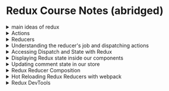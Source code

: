 # Redux Course Notes (abridged)
<details>
<summary>main ideas of redux</summary>
1. all state lives in a giant object, a store.
2. we update the store with 'actions'
3. we have 'action creators' that create actions that include what happened and a payload of info thats needed (ex: where did this happen)
4. when the actions get dispatched, they get handled by a reducer
5. the reducer is responsible for updating your state.

* we used `matchStateToProps()` and `matchDispatchToProps()` in order to expose our state and our action functions to our components (using `connect()`).

# Store
In redux, we keep all our data in a 'store'...rather than holding our component state in the component, we just contain it in one giant object.

in store.js:
```
import { createStore, compose } from 'redux';
import { syncHistoryWithStore } from 'react-router-redux';
import { browserHistory } from 'react-router';

//import the root reducer
import rootReducer from './reducers/index';

//we need some default data to work with
import comments from './data/comments';
import posts from './data/posts';

// create an object for the default data
const defaultState = {
   posts,
   comments
};

//create our store (IDK what this stuff is)
const store = createStore(rootReducer, defaultState);

//create our history with the store to be exported (IDK what this method does)
export const history = syncHistoryWithStore(browserHistory, store);

//export our store
export default store;
```
</details>
<details>
<summary>Actions</summary>
* actions are something that happens in your app (someone clicks a photo, someone likes a photo, someone deletes a comment, etc). whenever this happens, someone dispatches an action.

The dispatch action has 2 things:
1. type of action that happened (EX: 'incremementLikes')
2. a payload of info that is needed (EX: which comment got deleted, what comment was added)..just info about what specifically happened

* the dispatch action contains 'what happened' and 'where'.

an excerpt from 'actions/actionCreators.js':
```
export function increment(index) {
   return {
      type: 'INCREMENT_LIKES',
      index    //this is the es6 shortened version of 'index:index'
   }
}
```

^ this is called an 'action creator' because the object returned is considered the 'action' but the function itself is the 'creator' that will dispatch it out when called.

weird? the function is the creator, the object returned is the action.
</details>
<details>
<summary>Reducers</summary>
next we'll need to create the second part of these action creators, so when these actions get fired or dispatched, we actually handle the data (we update those likes, we add that comment, etc)...we do this with REDUCERS.

* actions/action creators get fired off or 'dispatched' with info about what just happened. what it DOES NOT do is update our state (in redux, our "store"). we need to create a 'reducer' to do this.

* think about event handlers: there's events (click, onChange, keyDown, etc) and those events will happen, but if theres no listener listening to that click, nothing will happen. 'Reducers' listen to those events.

* reducers are created for every piece of state (to update it duh!!).

Lets create a reducer (in reducers/posts.js):
```
// a reducer takes in 2 things:

//1. the action (what happened)
//2. a copy of current state

function posts(state =[], action) {
   console.log(state, action);
   return state;
}

export default posts;
```

* Evidently we can only have ONE MAIN REDUCER, which we put all of our other reducers into. so in our app (at this point) we've created `reducers/posts.js` and `reducers/comments.js`. we need to combine the 2 reducers in one file, which will be `reducers/index.js`:

```
import { combineReducers } from 'redux';
import { routerReducer } from 'react-router-redux';

import posts from './posts';
import comments from './comments';


const rootReducer = combineReducers({
   posts, comments, router: rootReducer
});

export default rootReducer;


/*
why are we using 'router: rootReducer'?
   because we have 3 things in our state: posts, comments, and the changes of our URL as well <--important to note. its not just posts, comments.
*/
```

at this point, our app doesnt know anything at all about our store. lets change that.
in `reduxtagram.js`:

`import { Provider } from 'react-redux';`

lets also import our store we created in addition to the history (IDK what 'history' does):

`import store, { history } from './store';`

^ so in this we can see the console.log()s firing off with objects filled with post and comment content, but we dont see actions for 'increment_likes' or 'add_comment' like declared in our 'actionCreators.js' file.

** so above we've already imported our 'Provider', now we're going to use it as an element to expose our store to our app. we'll do this by wrapping `<Provider>` around our <Router> component**:

```
const router = (
   <Provider>
      <Router history={ BrowserHistory }>
         <Route path="/" component={ Main }>
            <IndexRoute component={ PhotoGrid }></IndexRoute>
            <Route path="/view/:postId" component={ Single }></Route>
         </Route>
      </Router>
   </Provider>
)
```

then we'll add a store prop:
`<Provider store={store}>`

now lets replace the prop value 'BrowserHistory' in <Router> to match 'history' that we've created in 'store.js':

`<Router history={ history }>`

now lets take a look at what we've done so far:

```
import React from 'react';
import { render } from 'react-dom';

import css from './styles/style.styl';

import Main from './components/Main';
import PhotoGrid from './components/PhotoGrid';
import Single from './components/Single';

//import react router deps
import { Router, Route, IndexRoute, BrowserHistory } from 'react-router';
import { Provider } from 'react-redux';
import store, { history } from './store';

const router = (
   <Provider store={store}>
      <Router history={ history }>
         <Route path="/" component={ Main }>
            <IndexRoute component={ PhotoGrid }></IndexRoute>
            <Route path="/view/:postId" component={ Single }></Route>
         </Route>
      </Router>
   </Provider>
)

render(router, document.getElementById("root"));
```

we've imported the Provider, wrapped it around our Router, exposing our app to the redux state, then we had previously defined 'history' in `store.js` like this:

```
//create our history with the store to be exported (IDK what this method does)
export const history = syncHistoryWithStore(browserHistory, store);
```

So now our store is exposed to our app and we can check it out via going to our 'react' tab in devtools, selecting <Provider>, then in the console:
`$r.store.getState();`
</details>
<details>
<summary>Understanding the reducer's job and dispatching actions</summary>
reminder: action = what happened and where, reducer = the change that happens

^ how do we hook them up together?

* we dispatch an action, and the reducer listens for the action and then does something to handle that action.

* action = the event, reducer = the listener

run this in your console: `$r.store.dispatch({ type: 'INCREMENT_LIKES', index: 0 });`

this occurs after:
```
posts.js:7 The post will change
posts.js:8 []length: 0__proto__: Array(0) Object {type: "INCREMENT_LIKES", index: 0}
comments.js:2 []length: 0__proto__: Array(0) Object {type: "INCREMENT_LIKES", index: 0}
Object {type: "INCREMENT_LIKES", index: 0}
```

^ as you see, both `posts.js` and `comments.js`: are fired off. THIS IS ESSENTIAL FOR UNDERSTANDING REDUX.

* WHEN YOU DISPATCH AN ACTION, EVERY REDUCER RUNS. IF YOU WANT TO ACT UPON THAT ACTION, YOU HAVE TO DEFINE THAT IN THE REDUCER.
</details>

<details>
<summary>Accessing Dispatch and State with Redux</summary>
How to populate data? In react, we typically pass state in at the top level and then pass it down to wherever it should go via props. In redux, we use "connect" to inject data at the component level we want it at, then pass it down if we want.

if we look at our main.js file at the moment, it looks like this:
```
import React from 'react';
import { Link } from 'react-router';

const Main = React.createClass({
   render() {
      return (
         <div>
            <h1>
               <Link to="/">Reduxstagram</Link>
            </h1>
            {React.cloneElement(this.props.children, this.props)};
         </div>
      )
   }
});

export default Main;
//this 'export' allows us to import the component in our reduxstagram file

```

^ this is a mostly presentational component containing mostly DOM markup, but we wanna infuse it with both the action creators as well as the data...we do this by creating a 2nd component that will sorta sprinkle this stuff on top.

lets create a new file called 'App.js' inside the '/components' folder:
```
import { bindActionCreators } from 'redux';
import { connect } from 'react-redux';
import * as actionCreators from '../actions/actionCreators';
import Main from './Main';

const App =
```

now instead of using `React.createClass({})` for App, we will use connect():

`const App = connect( mapStateToProps, mapDispatchToProps);`

^ these are 2 functions which will take the state and our action creators and surface those in the app via props. now lets create those functions:

```
function mapStateToProps(state){
   return {
      posts: state.posts,
      comment: state.comments
   }
}

function mapDispatchToProps(dispatch){
   return bindActionCreators(actionCreators, dispatch);
}
```
^ these 2 functions will surface our data and make the dispatch actions possible.

now go back to reduxtagram.js:

instead of importing 'Main' directly like this:
```
import Main from './components/Main';

<Route path="/" component={ Main }>
   <IndexRoute component={ PhotoGrid }></IndexRoute>
   <Route path="/view/:postId" component={ Single }></Route>
</Route>
```

we want to change 'Main' to 'App' since we'll be using that:

```
import App from './components/App';

<Route path="/" component={ App }>
   <IndexRoute component={ PhotoGrid }></IndexRoute>
   <Route path="/view/:postId" component={ Single }></Route>
</Route>
```


and now in App.js, we're going to attach the 'Main' component to the created functions via connect(). this looks strange, but I will explain:

`const App = connect( mapStateToProps, mapDispatchToProps)(Main);`

**Remember: we use 'connect'to attach these two functions to our 'Main' component. These 2 functions pass down the data and dispatch actions via props.**

a little backtrack but worth it:

In redux, all our state lives in a store. we make the store accessible via the 'react-redux' `<provider>`, wrapping our component structure with it. now it is accessible, but not connected. In redux, We can only change state by dispatching an action, and we can only retrieve data by obtaining a store's current state. connect() allows us to do that.

It looks a bit weird because of the syntax (double parantheses), but makes sense. here's a fantastic read on connect():
http://www.sohamkamani.com/blog/2017/03/31/react-redux-connect-explained/
</details>
<details>
<summary>Displaying Redux state inside our components</summary>

lets create Photo.js inside our /components directory:
```
import React from 'react';

const Photo = React.createClass({
   render() {
      return (
         <figure className="grid-figure">
            I am a photo!
         </figure>
      )
   }
});

export default Photo;

```

now lets map through the posts in our photoGrid, and for Each post, lets add a <Photo/> component:
```
<div className="photo-grid">
   { this.props.posts.map((post, i) => <Photo />)}
</div>
```

^ looks good, but doesnt inherit any props, which it needs to display photos. lets do that:

`{ this.props.posts.map((post, i) => <Photo {...this.props} />)}`

we also need to give it a key because each child should have a unique key...react needs a key to differentiate which photo is which. so we'll add that using the index 'i' as the unique key:

```
{ this.props.posts.map((post, i) => <Photo {...this.props} key={i} />)}
```

now we also need to pass the index value that goes along with it:
```
{ this.props.posts.map((post, i) => <Photo {...this.props} key={i} i={ i }/>)}
```

**we cant use 'key' as our unique ID because react reserves 'key' for itself. if you want a unique ID, you'll have to use the index.**

now lets add the post prop: `{ this.props.posts.map((post, i) => <Photo {...this.props} key={i} i={ i } post={ post }/>)}`

now we have our unique identifier and 'post' props. lets create a proper `<Photo>` component in `photo.js`:
```
import React from 'react';
import { Link } from 'react-router';

const Photo = React.createClass({
   render() {
      const { post, i, comments } = this.props;

      return (
         <figure className="grid-figure">
            <div className="grid-photo-wrap">
               <Link to={`/view/${ post.code }`}>
               <img src={post.display_src} alt={post.caption} className="grid-photo" />
                { post.caption }
               </Link>
            </div>
         </figure>
      )
   }
});

export default Photo;
```
^ we give individual links to each Photo component using the native <Link> tag provided by importing it from 'react-router'..we then use some variables to shorten our props declarations so we dont constantly use 'this.props' all the time.

These link urls go to urls based on the `<Single>` component we defined in `main.js`

# Updating our state with reducers

when someone clicks a 'like' button, we want the 'increment' function to run. we've already included the 'increment' function via props, so we can pass it in a click handler:

in photo.js
```
<button onClick={this.props.increment()} className="likes">&hearts; {post.likes}</button>
```

^ and when clicking, we see that the event is being fired off. nice, but we need to pass in its unique identifier:

`onClick={this.props.increment.bind(null, i)}`

**if necessary, refer to notes on bind()**

now when we click, ALL REDUCERS show up in console.

### An Aside about pure/impure functions:
redux is designed in a functional programming style, meaning no impure functions. impure functions are functions that have side effects and affect things not within itself. take this for example:
```
function addLike(picture) {
   picture.likes++;
   console.log(picture);
   return picture
}

var post = { name: "A cool picture", likes: 10};

addLike(post); //picture.likes is 11
addLike(post); //picture.likes is 12
addLike(post); //picture.likes is 13

```

^ NOT GOOD! this is because we are changing what is inside of the 'post' object. lets instead create a copy of the post object and return that new copy instead, keeping the original 'post' object intact:
```
function addLike(picture) {
   //take a copy
   var pic = Object.assign({}, picture); //creates a new Object from 'picture'
   pic.likes++;
   console.log(pic);
   return pic
}

var post = { name: "A cool picture", likes: 10};

addLike(post); //picture.likes is 11
addLike(post); //picture.likes is 11
addLike(post); //picture.likes is 11
```

Now since we understand the need for pure functions in redux, lets go back and code what goes in our reducer for 'INCREMENT_LIKES' action, creating a switch statement to do something if it is the INCREMENT_LIKES action dispatcher:

```
function posts(state =[], action) {
   switch(action.type) {
      case 'INCREMENT_LIKES' :
         const i = action.index;
         return [
            ...state.slice(0, i), //before the one we are updating
            {...state[i], likes: state[i].likes + 1}
            ...state.slice(i + 1), //after the one we are updating
         ]
      // return the updated state
      default:
         return state;
   }
}
```

^ we're returning a copy of the new state array, which includes all the same stuff EXCEPT it updates the specific state index's 'likes' object to be incremented by 1. One thing I've learned a lot about react and redux is the need to create copies of state to replace the state them rather than just updating the current state. seems cleaner.

# Displaying the single component

lets update our Comment component located inside 'Single.js' to have some usable props:
```
import React from 'react';
import Photo from './Photo';
import Comments from './Comments';

const Single = React.createClass({
   render() {

      const {postId} = this.props.params;

      //we need the index of the post (we get through finding the specific url code then the index)...
      const i = this.props.posts.findIndex((post) => post.code === postId);

      //the post itself, found with 'i'
      const post = this.props.posts[i];
      console.log(post);

      const postComments = this.props.comments[postId] || [];

      return (
         <div className="single-photo">
            <Photo i={i} post={post} {...this.props} />
            <Comments postComments={postComments} />
         </div>
      )
   }
});

export default Single;
```

now in the <Comments> component file, we'll iterate and use the comments using `map()`:

```
import React from 'react';
import Photo from './Photo';

const Comments = React.createClass({
   renderComment(comment, i) {
      return (
         <div className="comment" key={i}>
            <p>
               <strong>{comment.user}</strong>
               {comment.text}
               <button className="remove-comment">&times;</button>
            </p>
         </div>
      )
   },

   render() {
      return (
         <div className="comment">
            {this.props.postComments.map(this.renderComment)}
         </div>
      )
   }
});

export default Comments;
```

^ this populates all photo comments to the DOM, now lets make a form element like on the reduxtagram demo where people can add their own comments.

```
   render() {
      return (
         <div className="comments">
            {this.props.postComments.map(this.renderComment)}
            <form ref="commentForm" className="comment-form">
               <input type="text" ref="author" placeholder="author" />
               <input type="text" ref="comment" placeholder="comment" />
               <input type="submit" hidden />
         </div>
      )
   }
```
</details>
<details>
<summary>Updating comment state in our store</summary>

so on submitting a new comment, we just refresh the page. lets handle that submit so new comments can be added.
```
   handleSubmit(e) {
      e.preventDefault();
      const { postId } = this.props.params;
      const author = this.refs.author.value;
      const comment = this.refs.comment.value;
      console.log(postId, author, comment);
   },

   render() {
      return (
         <div className="comments">
            {this.props.postComments.map(this.renderComment)}
            <form ref="commentForm" className="comment-form" onSubmit={this.handleSubmit}>
               <input type="text" ref="author" placeholder="author" />
               <input type="text" ref="comment" placeholder="comment" />
               <input type="submit" hidden />
            </form>
         </div>
      )
   }
```

REMEMBER: in react, we get values from inputs using the 'ref' attribute. so we've got the author, comment but not the specific post, as the error console is stating it isnt defined. we need to pass those params (postId) in as props on the `<Comment>` component used in `single.js`:

```
return (
   <div className="single-photo">
      <Photo i={i} post={post} {...this.props} />
      <Comments postComments={postComments} {...this.props}/>
   </div>
)
```

so now our console.log() is firing off nicely. lets take these form comments and update our state using a REDUCER. we'll add some code to `actionCreators.js` to handle updating the state. we'll use the already created `addComment()` function within `handleSubmit()`.

```
   handleSubmit(e) {
      e.preventDefault();
      const { postId } = this.props.params;
      const author = this.refs.author.value;
      const comment = this.refs.comment.value;
      console.log(postId, author, comment);
      this.props.addComment(postId, author, comment);
   },
```

we'll run a quick `console.log()` statement in actionCreators.js to make sure things are working nicely:
```
export function addComment(postId, author, comment) {
   console.log('dispatching add comment');
   return {
      type: 'ADD_COMMENT',
      postId,
      author,
      comment
   }
}
```
Now its working, our action is being dispatched. now we should actually update the state. so lets review this real quick:

1. we use 'ref' attributes to get values from text inputs
2. we've passed along all props from the <single> component to the <comment> component via {...this.props}. our props also include our reducer functions like addComment() removeComment() incremementLikes() and so forth.
4. we use the addComment() function in our handleSubmit() function:

`this.props.addComment(postId, author, comment);`

5. we added a console.log() statement to check and make sure the action is being dispatched, and it is.
</details>

<details>
<summary>Redux Reducer Composition</summary>
our 'comments' state is a big object with all comments, with each item being a key based on the unique id of the associated post and an array with its comments.

when we want to add a comment we dont have to update the entire 'comments' state, we just want to update that one little piece.

***reducer composition = updating just a slice of state.***

we've created reducers for posts, comments, and now we'll do a 'sub-reducer' for single comments within a post, in comments.js:

```
function postComments(state =[], action) {
   switch(action.type) {
      case 'ADD_COMMENT':
      //return the new state with the new comment
      return [...state, {
         user: action.author,
         text: action.comment,
      }];

      case 'REMOVE_COMMENT':
         return state;
      default:
         return state;
   }
   return state;
}


function comments(state =[], action) {
   if(typeof action.postId !== 'undefined') {
         console.log(action);

      return {
         //take the current state
         ...state,
         //overwrite this post with the new one
         //
         [action.postId] : postComments(state[action.postId], action)
      }
   }
   return state;
}

export default comments;
```
^ what we're doing here:

1. we create a switch statement in postComments() where if the action is 'ADD_COMMENT' we return the new state with the new comment.
2. in comments(), we make sure the action.postId is not undefined, and if its not, we return the current state and in the specific post ID, we handle the updating of the post via the postComments() function.

**so we create different functions to handle different things. one function to update the specific post ID comment state and one function to return the overall state with the newly updated postID comment state inside it. this is why postComments() is considered a sub-reducer, because it is used as a reducer within a reducer.**

so we're good on adding a comment, lets handle removing a comment as well:

in Comments.js:
```
function postComments(state =[], action) {
   switch(action.type) {
      case 'ADD_COMMENT':
      //return the new state with the new comment
      return [...state, {
         user: action.author,
         text: action.comment,
      }];

      case 'REMOVE_COMMENT':
         console.log("removing a comment");
         return state;
      default:
         return state;
   }
   return state;
}
```
lets hook this up to be fired off in our remove-comment button via a click handler:

```
   renderComment(comment, i) {
      return (
         <div className="comment" key={i}>
            <p>
               <strong>{comment.user}</strong>
               {comment.text}
               <button className="remove-comment" onClick={this.props.removeComment()}>&times;</button>
            </p>
         </div>
      )
   },
```

The `removeComment()` function needs 2 args: a postId and the unique index of the comment we're removing. also we'll use `bind()` to make sure we always get the right instance of the unique index:

```
<button className="remove-comment" onClick={this.props.removeComment.bind(null, this.props.params.postId, i)}>&times;</button>
```

^ this works, but now we should actually remove the comment instead of simply running a `console.log()`. what we'll do is return a copy of the comment state without the specific comment, using `slice()` to do so:

```
 case 'REMOVE_COMMENT':
   //we need to return the new state without the deleted comment
   return [
   // from the start to the one we want to delete
   ...state.slice(0, action.i)]
   // after the deleted one to the end
   ...state.slice(action.i + 1)
   return state;
```
so its less of us removing the state by deleting it and its more of identifying the actual index and returning the state without it.

another example: `["wow","neat","cool","nice"];`

we wanna delete the 3rd one. we return wow and neat, skip cool, and return nice too:

`["wow","neat","nice"];`
</details>
<details>
<summary>Hot Reloading Redux Reducers with webpack</summary>

we can do live reload in our jsx fine, but if we want to change our reducer (ex: we want to change -click = 1 like to click = 10 likes) we have to do some additional work:

store.js:
```
//allows hot reload by checking to see if module has changed first then...something?
if (module.hot) {
   module.hot.accept('./reducers/', () => {
      const nextRootReducer = require('./reducers/index').default;
      store.replaceReducer(nextRootReducer);
   });
}
```
^ definitely worth a review
</details>
<details>
<summary>Redux DevTools</summary>
redux devTools' 'sweep' tab literally logs every action that is fired off and displays the state, action, etc...if you want to go 'back in time' to say, debug something, you can simply click on that action to toggle it to remove it from happening in the UI.

an abridged description of Redux DevTools tabs:
===
* sweep = remove any actions from your UI/log
* commit = works similar to git commit...adds any change to be the initial state
* revert = reverts anything since your last commit
* reset = brings all actions (including commits) all the way back to initial state
</details>
